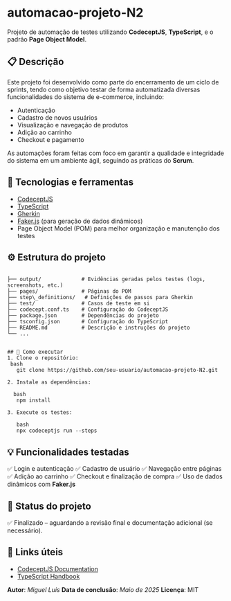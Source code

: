 # automacao-projeto-N2

Projeto de automação de testes utilizando **CodeceptJS**, **TypeScript**, e o padrão **Page Object Model**.

## 📋 Descrição
Este projeto foi desenvolvido como parte do encerramento de um ciclo de sprints, tendo como objetivo testar de forma automatizada diversas funcionalidades do sistema de e-commerce, incluindo:
- Autenticação
- Cadastro de novos usuários
- Visualização e navegação de produtos
- Adição ao carrinho
- Checkout e pagamento

As automações foram feitas com foco em garantir a qualidade e integridade do sistema em um ambiente ágil, seguindo as práticas do **Scrum**.

## 🔧 Tecnologias e ferramentas
- [CodeceptJS](https://codecept.io/)
- [TypeScript](https://www.typescriptlang.org/)
- [Gherkin](https://cucumber.io/docs/gherkin/)
- [Faker.js](https://fakerjs.dev/) (para geração de dados dinâmicos)
- Page Object Model (POM) para melhor organização e manutenção dos testes

## ⚙️ Estrutura do projeto
```

├── output/             # Evidências geradas pelos testes (logs, screenshots, etc.)
├── pages/              # Páginas do POM
├── step\_definitions/   # Definições de passos para Gherkin
├── test/               # Casos de teste em si
├── codecept.conf.ts    # Configuração do CodeceptJS
├── package.json        # Dependências do projeto
├── tsconfig.json       # Configuração do TypeScript
├── README.md           # Descrição e instruções do projeto
└── ...


## 🚀 Como executar
1. Clone o repositório:
 bash
   git clone https://github.com/seu-usuario/automacao-projeto-N2.git

2. Instale as dependências:

  bash
   npm install

3. Execute os testes:

   bash
   npx codeceptjs run --steps
   ```

## 💡 Funcionalidades testadas

✅ Login e autenticação
✅ Cadastro de usuário
✅ Navegação entre páginas
✅ Adição ao carrinho
✅ Checkout e finalização de compra
✅ Uso de dados dinâmicos com **Faker.js**

## 🏁 Status do projeto

✅ Finalizado – aguardando a revisão final e documentação adicional (se necessário).

## 🔗 Links úteis

* [CodeceptJS Documentation](https://codecept.io/)
* [TypeScript Handbook](https://www.typescriptlang.org/docs/)


**Autor**: *Miguel Luis*
**Data de conclusão**: *Maio de 2025*
**Licença**: MIT


